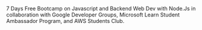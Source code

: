 7 Days Free Bootcamp on Javascript and Backend Web Dev with Node.Js in collaboration with
Google Developer Groups,  Microsoft Learn Student Ambassador Program, and AWS Students Club.
